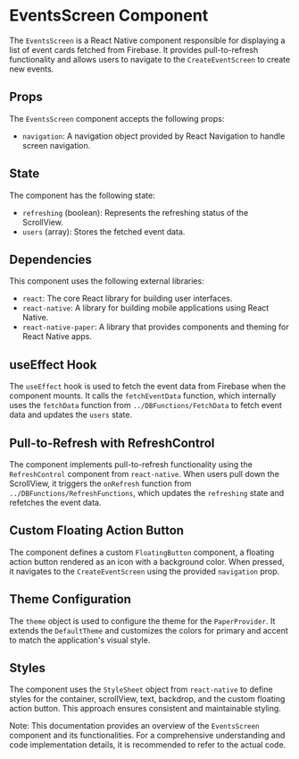 # EventsScreen Component

The `EventsScreen` is a React Native component responsible for displaying a list of event cards fetched from Firebase. It provides pull-to-refresh functionality and allows users to navigate to the `CreateEventScreen` to create new events.

## Props

The `EventsScreen` component accepts the following props:

- `navigation`: A navigation object provided by React Navigation to handle screen navigation.

## State

The component has the following state:

- `refreshing` (boolean): Represents the refreshing status of the ScrollView.
- `users` (array): Stores the fetched event data.

## Dependencies

This component uses the following external libraries:

- `react`: The core React library for building user interfaces.
- `react-native`: A library for building mobile applications using React Native.
- `react-native-paper`: A library that provides components and theming for React Native apps.

## useEffect Hook

The `useEffect` hook is used to fetch the event data from Firebase when the component mounts. It calls the `fetchEventData` function, which internally uses the `fetchData` function from `../DBFunctions/FetchData` to fetch event data and updates the `users` state.

## Pull-to-Refresh with RefreshControl

The component implements pull-to-refresh functionality using the `RefreshControl` component from `react-native`. When users pull down the ScrollView, it triggers the `onRefresh` function from `../DBFunctions/RefreshFunctions`, which updates the `refreshing` state and refetches the event data.

## Custom Floating Action Button

The component defines a custom `FloatingButton` component, a floating action button rendered as an icon with a background color. When pressed, it navigates to the `CreateEventScreen` using the provided `navigation` prop.

## Theme Configuration

The `theme` object is used to configure the theme for the `PaperProvider`. It extends the `DefaultTheme` and customizes the colors for primary and accent to match the application's visual style.

## Styles

The component uses the `StyleSheet` object from `react-native` to define styles for the container, scrollView, text, backdrop, and the custom floating action button. This approach ensures consistent and maintainable styling.

Note: This documentation provides an overview of the `EventsScreen` component and its functionalities. For a comprehensive understanding and code implementation details, it is recommended to refer to the actual code.
